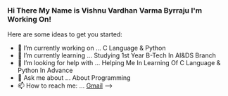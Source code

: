 ### Hi There My Name is Vishnu Vardhan Varma Byrraju I'm Working On!


Here are some ideas to get you started:

- 🔭 I’m currently working on ... C Language & Python
- 🌱 I’m currently learning ... Studying 1st Year B-Tech In AI&DS Branch
- 🤔 I’m looking for help with ... Helping Me In Learning Of C Language & Python In Advance
- 💬 Ask me about ... About Programming
- 📫 How to reach me: ... [Gmail](byrrajuvishnuvardhan@gmail.com)
-->
